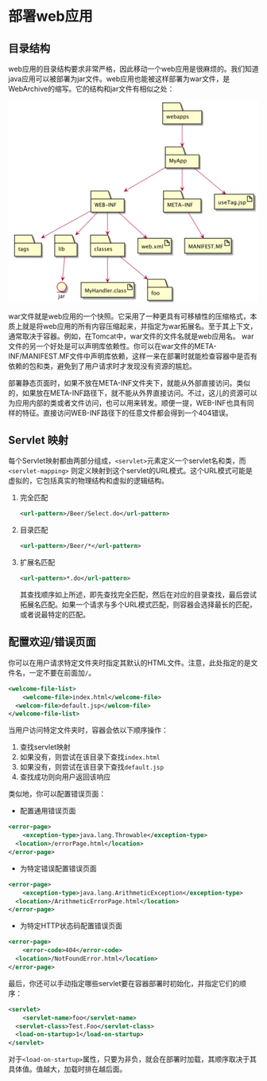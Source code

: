 # 部署web应用

## 目录结构

web应用的目录结构要求非常严格，因此移动一个web应用是很麻烦的。我们知道java应用可以被部署为jar文件。web应用也能被这样部署为war文件，是WebArchive的缩写。它的结构和jar文件有相似之处：

![web应用目录结构](resources/servlet目录结构.png)

war文件就是web应用的一个快照。它采用了一种更具有可移植性的压缩格式，本质上就是将web应用的所有内容压缩起来，并指定为war拓展名。至于其上下文，通常取决于容器。例如，在Tomcat中，war文件的文件名就是web应用名。
war文件的另一个好处是可以声明库依赖性。你可以在war文件的META-INF/MANIFEST.MF文件中声明库依赖，这样一来在部署时就能检查容器中是否有依赖的包和类，避免到了用户请求时才发现没有资源的尴尬。

部署静态页面时，如果不放在META-INF文件夹下，就能从外部直接访问。类似的，如果放在META-INF路径下，就不能从外界直接访问。不过，这儿的资源可以为应用内部的类或者文件访问，也可以用来转发。顺便一提，WEB-INF也具有同样的特征。直接访问WEB-INF路径下的任意文件都会得到一个404错误。

## Servlet 映射

每个Servlet映射都由两部分组成，`<servlet>`元素定义一个servlet名和类，而`<servlet-mapping>`
则定义映射到这个servlet的URL模式。这个URL模式可能是虚拟的，它包括真实的物理结构和虚拟的逻辑结构。

1. 完全匹配

   ```xml
   <url-pattern>/Beer/Select.do</url-pattern>
   ```

2. 目录匹配

   ```xml
   <url-pattern>/Beer/*</url-pattern>
   ```

3. 扩展名匹配

   ```xml
   <url-pattern>*.do</url-pattern>
   ```

   其查找顺序如上所述，即先查找完全匹配，然后在对应的目录查找，最后尝试拓展名匹配。如果一个请求与多个URL模式匹配，则容器会选择最长的匹配，或者说最特定的匹配。

## 配置欢迎/错误页面

你可以在用户请求特定文件夹时指定其默认的HTML文件。注意，此处指定的是文件名，一定不要在前面加`/`。

```xml
<welcome-file-list>
	<welcome-file>index.html</welcome-file>
  <welcom-file>default.jsp</welcom-file>
</welcome-file-list>
```

当用户访问特定文件夹时，容器会依以下顺序操作：

1. 查找servlet映射
2. 如果没有，则尝试在该目录下查找`index.html`
3. 如果没有，则尝试在该目录下查找`default.jsp`
4. 查找成功则向用户返回该响应

类似地，你可以配置错误页面：

* 配置通用错误页面

```xml
<error-page>
	<exception-type>java.lang.Throwable</exception-type>
  <location>/errorPage.html</location>
</error-page>
```

* 为特定错误配置错误页面

```xml
<error-page>
	<exception-type>java.lang.ArithmeticException</exception-type>
  <location>/ArithmeticErrorPage.html</location>
</error-page>
```

* 为特定HTTP状态码配置错误页面

```xml
<error-page>
	<error-code>404</error-code>
  <location>/NotFoundError.html</location>
</error-page>
```

最后，你还可以手动指定哪些servlet要在容器部署时初始化，并指定它们的顺序：

```xml
<servlet>
	<servlet-name>foo</servlet-name>
  <servlet-class>Test.Foo</servlet-class>
  <load-on-startup>1</load-on-startup>
</servlet>
```

对于`<load-on-startup>`属性，只要为非负，就会在部署时加载，其顺序取决于其具体值。值越大，加载时排在越后面。